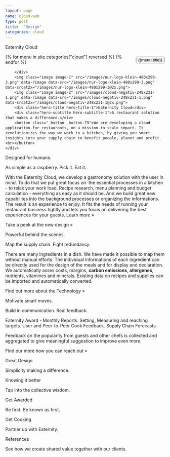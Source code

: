 ```yaml
---
layout: page
name: cloud-web
type: post
title:  "Design"
categories: cloud
---
```


<div class="container-hero container-hero-1 clearfix">
	<div class="container-hero-content container-hero-content-1 clearfix">
		<div class="container container-4 clearfix">
			<p class="text text-5" onClick="window.location='/cloud';" >Eaternity Cloud</p>
			{% for menu in site.categories["cloud"] reversed %}
			 <button class="_button" style="float:right;margin-left:20px;margin-top:8px;font-size:0.95em" onClick="window.location='{{menu.url}}';">{{menu.title}}</button>
		    {% endfor %}

		</div>
		<img class="image image-1" src="/images/nur-logo-klein-480x299-3.png" data-rimage data-src="/images/nur-logo-klein-480x299-3.png" data-srcat2x="/images/nur-logo-klein-480x299-3@2x.png">
		<img class="image image-2" src="/images/cloud-negativ-248x231-1.png" data-rimage data-src="/images/cloud-negativ-248x231-1.png" data-srcat2x="/images/cloud-negativ-248x231-1@2x.png">
		<div class="hero-title hero-title-1">Eaternity Cloud</div>
		<div class="hero-subtitle hero-subtitle-1">A restaurant solution that makes a difference.</div>
		<button class="_button _button-79">We are developing a cloud application for restaurants, on a mission to scale impact. It revolutionizes the way we work in a kitchen, by giving you smart insights into your supply chain to benefit people, planet and profit.<br></button>
	</div>
</div>

<div class="element element-5"></div>
<div class="content-design content-design-1 clearfix">
	<p class="text text-16">Designed for humans.</p>
	<p class="text text-21">As simple as a raspberry. Pick it. Eat it.</p>
	<div class="text text-25">
	<p>With the Eaternity Cloud, we develop a gastronomy solution with the user in mind. To do that we put great focus on &nbsp;the essential processes in a kitchen - to relax your work load. Recipe research, menu planning and budget calculation - everything as easy as it should be. And we build great new capabilites into the background processes or organizing the informations. The result is an experience to enjoy. It fits the needs of running your restaurant business tightly and lets you focus on delivering the best experiences for your guests. Learn more »</p>
	<p>Take a peek at the new design »</p>
</div>
<div class="element element-8"></div>
</div>
<div class="content-technology content-technology-1 clearfix">
<p class="text text-35">Powerful behind the scenes.</p>
<p class="text text-42">Map the supply chain. Fight redundancy.</p>
<div class="text text-46">
	<p>There are many ingredients in a dish. We have made it possible to map them without manual efforts. The individual informations of each ingredient can be directly used for the design of the meals and for display and declaration. We automatically asses costs, margins, <strong>carbon emissions</strong>, <strong>allergenes</strong>, nutrients, vitamines and minerals. Existing data on recipes and supplies can be imported and automatically converted.&nbsp;</p>
	<p>Find out more about the Technology »</p>
</div>
<div class="element element-13"></div>
</div>
<div class="content-awards content-awards-1 clearfix">
<p class="text text-59">Motivate smart moves.</p>
<p class="text text-67">Build in communication. Real feedback.</p>
<div class="text text-74">
	<p>Eaternity Award - Monthly Reports. Setting, Measuring and reaching targets. User and Peer-to-Peer Cook Feedback. Supply Chain Forecasts&nbsp;</p>
	<p>Feedback on the popularity from guests and other chefs is collected and aggregated to give meaningful suggestion to improve even more.</p>
	<p>Find our more how you can reach out »</p>
</div>
<div class="element"></div>
</div>
<div class="follow-up-footer follow-up-footer-2 clearfix">
<div class="container container-49"></div>
<div class="element-about-eaternity element-about-eaternity-2 clearfix">
	<p class="text text-94">Great Design</p>
	<p class="text text-102">Simplicity making a difference.</p>
</div>
<div class="element-co2footprint element-co2footprint-1 clearfix">
	<p class="text text-115">Knowing it better</p>
	<p class="text text-126">Tap into the collective wisdom.</p>
</div>
<div class="element-allergens element-allergens-1 clearfix">
	<p class="text text-139">Get Awarded</p>
	<p class="text text-144">Be first. Be known as first.</p>
	<div class="element element-30"></div>
</div>
<div class="container container-70 clearfix">
	<div class="element-about-eaternity element-about-eaternity-10 clearfix">
		<p class="text text-168">Get Cooking</p>
		<p class="text text-184">Partner up with Eaternity.</p>
	</div>
	<div class="element-about-eaternity element-about-eaternity-15 clearfix">
		<p class="text text-200">References</p>
		<p class="text text-212">See how we create shared value together with our clients.</p>
	</div>
</div>
